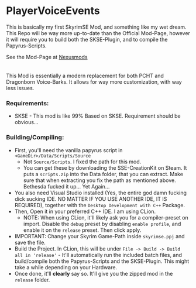 # PlayerVoiceEvents

This is basically my first SkyrimSE Mod, and something like my wet dream.
This Repo will be way more up-to-date than the Official Mod-Page, however it will require you to build both the
SKSE-Plugin, and to compile the Papyrus-Scripts.

See the Mod-Page at [Nexusmods](https://www.nexusmods.com/skyrimspecialedition/mods/143616)
<br>
<br>
<br>
This Mod is essentially a modern replacement for both PCHT and Dragonborn Voice-Barks. It allows for way more
customization, with way less issues.

### Requirements:

- SKSE - This mod is like 99% Based on SKSE. Requirement should be obvious...

### Building/Compiling:

- First, you'll need the vanilla papyrus script in ``<GameDir>/Data/Scripts/Source``
    - Not ``Source/Scripts``. I fixed the path for this mod.
    - You can get these by downloading the SSE-CreationKit on Steam. It puts a ``scripts.zip`` into the Data folder,
      that you can extract. Make sure that when extracting you fix the path as mentioned above. Bethesda fucked it up...
      Yet Again...
- You also need Visual Studio installed (Yes, the entire god damn fucking dick sucking IDE. NO MATTER IF YOU USE ANOTHER
  IDE, IT IS REQUIRED), together with the ``Desktop Development with C++`` Package.
- Then, Open it in your preferred C++ IDE. I am using CLion.
    - NOTE: When using CLion, it'll likely ask you for a compiler-preset on import. Disable the ``debug`` preset by
      disabling ``enable profile``, and enable it on the ``release`` preset. Then click apply.
- IMPORTANT: Change your Skyrim Game-Path inside ``skyrimse.ppj`` and save the file.
- Build the Project. In CLion, this will be under ``File -> Build -> Build all in 'release'`` - It'll automatically run
  the included batch files, and build/compile both the Papyrus-Scripts and the SKSE-Plugin. This might take a while
  depending on your Hardware.
- Once done, it'll **clearly** say so. It'll give you the zipped mod in the ``release`` folder.